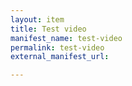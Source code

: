```yaml
---
layout: item
title: Test video
manifest_name: test-video
permalink: test-video
external_manifest_url: 

---
```

<!-- Add an essay or interpretive material below this line,
using HTML or markdown.  Do not modify this file above this line -->
